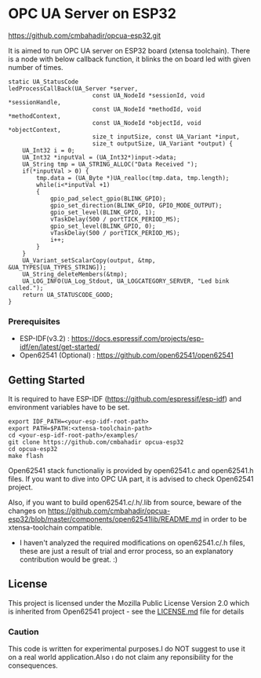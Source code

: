 # OPC UA Server on ESP32
https://github.com/cmbahadir/opcua-esp32.git

It is aimed to run OPC UA server on ESP32 board (xtensa toolchain). There is a node with below callback function, it blinks the on board led with given number of times.

    static UA_StatusCode
    ledProcessCallBack(UA_Server *server,
                            const UA_NodeId *sessionId, void *sessionHandle,
                            const UA_NodeId *methodId, void *methodContext,
                            const UA_NodeId *objectId, void *objectContext,
                            size_t inputSize, const UA_Variant *input,
                            size_t outputSize, UA_Variant *output) {
        UA_Int32 i = 0;
        UA_Int32 *inputVal = (UA_Int32*)input->data;
        UA_String tmp = UA_STRING_ALLOC("Data Received ");
        if(*inputVal > 0) {
            tmp.data = (UA_Byte *)UA_realloc(tmp.data, tmp.length);
            while(i<*inputVal +1)
            {
                gpio_pad_select_gpio(BLINK_GPIO);
                gpio_set_direction(BLINK_GPIO, GPIO_MODE_OUTPUT);
                gpio_set_level(BLINK_GPIO, 1);
                vTaskDelay(500 / portTICK_PERIOD_MS);
                gpio_set_level(BLINK_GPIO, 0);
                vTaskDelay(500 / portTICK_PERIOD_MS);
                i++;
            }
        }
        UA_Variant_setScalarCopy(output, &tmp, &UA_TYPES[UA_TYPES_STRING]);
        UA_String_deleteMembers(&tmp);
        UA_LOG_INFO(UA_Log_Stdout, UA_LOGCATEGORY_SERVER, "Led bink called.");
        return UA_STATUSCODE_GOOD;
    }

### Prerequisites

- ESP-IDF(v3.2) : https://docs.espressif.com/projects/esp-idf/en/latest/get-started/
- Open62541 (Optional) : https://github.com/open62541/open62541

## Getting Started
It is required to have ESP-IDF (https://github.com/espressif/esp-idf) and environment variables have to be set.

    export IDF_PATH=<your-esp-idf-root-path>
    export PATH=$PATH:<xtensa-toolchain-path>
    cd <your-esp-idf-root-path>/examples/
    git clone https://github.com/cmbahadir opcua-esp32
    cd opcua-esp32
    make flash
    
Open62541 stack functionaliy is provided by open62541.c and open62541.h files. If you want to dive into OPC UA part, it is advised to check Open62541 project.

Also, if you want to build open62541.c/.h/.lib from source, beware of the changes on https://github.com/cmbahadir/opcua-esp32/blob/master/components/open62541lib/README.md in order to be xtensa-toolchain compatible.

- I haven't analyzed the required modifications on open62541.c/.h  files, these are just a result of trial and error process, so an explanatory contribution would be great. :)


## License

This project is licensed under the Mozilla Public License Version 2.0 which is inherited from Open62541 project - see the [LICENSE.md](LICENSE.md) file for details

### Caution
This code is written for experimental purposes.I do NOT suggest to use it on a real world application.Also ı do not claim any reponsibility for the consequences.
